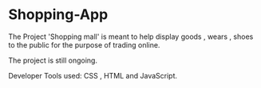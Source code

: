 # Shopping-App
The Project 'Shopping mall' is meant to help display goods , wears , shoes to the public for the purpose of trading online.

The project is still ongoing. 


Developer Tools used: CSS , HTML and JavaScript.
